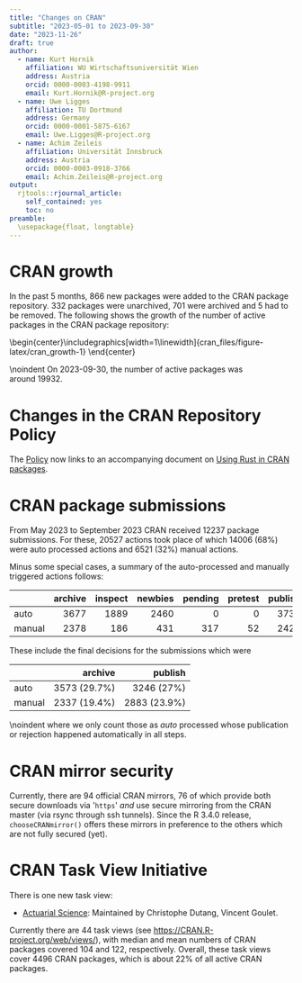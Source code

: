 ```yaml
---
title: "Changes on CRAN"
subtitle: "2023-05-01 to 2023-09-30"
date: "2023-11-26"
draft: true
author:  
  - name: Kurt Hornik
    affiliation: WU Wirtschaftsuniversität Wien
    address: Austria
    orcid: 0000-0003-4198-9911
    email: Kurt.Hornik@R-project.org
  - name: Uwe Ligges
    affiliation: TU Dortmund
    address: Germany
    orcid: 0000-0001-5875-6167
    email: Uwe.Ligges@R-project.org
  - name: Achim Zeileis
    affiliation: Universität Innsbruck
    address: Austria
    orcid: 0000-0003-0918-3766
    email: Achim.Zeileis@R-project.org
output: 
  rjtools::rjournal_article:
    self_contained: yes
    toc: no
preamble: 
  \usepackage{float, longtable}
---
```




# CRAN growth



In the past 5 months, 866 new packages were
added to the CRAN package repository. 332 packages
were unarchived, 701 were archived and 
5 had to be removed. The following shows the
growth of the number of active packages in the CRAN package repository:


\begin{center}\includegraphics[width=1\linewidth]{cran_files/figure-latex/cran_growth-1} \end{center}

\noindent On 2023-09-30, the number of active packages was around 19932.


# Changes in the CRAN Repository Policy

The [Policy](https://CRAN.R-project.org/web/packages/policies.html) now links to an
accompanying document on [Using Rust in CRAN packages](https://CRAN.R-project.org/web/packages/using_rust.html).

<!--

# Changes in the CRAN Repository Policy

Start out from

```
cd ~/src/org/R-project/R-dev-web/CRAN/Policy
svn diff -r{2023-05-01}:{2023-09-30}
```

-->


# CRAN package submissions



From May 2023 to September 2023
CRAN received 12237 package submissions.
For these, 20527 actions took place of which
14006 (68%) were auto processed actions and
6521 (32%) manual actions.

Minus some special cases, a summary of the auto-processed and manually
triggered actions follows:


|       | archive| inspect| newbies| pending| pretest| publish| recheck| waiting|
|:------|-------:|-------:|-------:|-------:|-------:|-------:|-------:|-------:|
|auto   |    3677|    1889|    2460|       0|       0|    3734|    1282|     964|
|manual |    2378|     186|     431|     317|      52|    2423|     599|     135|

These include the final decisions for the submissions which were


|       |      archive|      publish|
|:------|------------:|------------:|
|auto   | 3573 (29.7%)|   3246 (27%)|
|manual | 2337 (19.4%)| 2883 (23.9%)|

\noindent where we only count those as _auto_ processed whose publication or
rejection happened automatically in all steps.






# CRAN mirror security

Currently, there are 94 official CRAN mirrors,
76 of which provide both
secure downloads via '`https`' _and_ use secure mirroring from the CRAN master
(via rsync through ssh tunnels). Since the R 3.4.0 release, `chooseCRANmirror()`
offers these mirrors in preference to the others which are not fully secured (yet).


# CRAN Task View Initiative



There is one new task view:

- [Actuarial Science](https://CRAN.R-project.org/view=ActuarialScience): Maintained by Christophe Dutang, Vincent Goulet.

Currently there are 44 task views (see <https://CRAN.R-project.org/web/views/>),
with median and mean numbers of CRAN packages covered
104 and 122, respectively.
Overall, these task views cover 4496 CRAN packages,
which is about 22% of all active CRAN packages.
